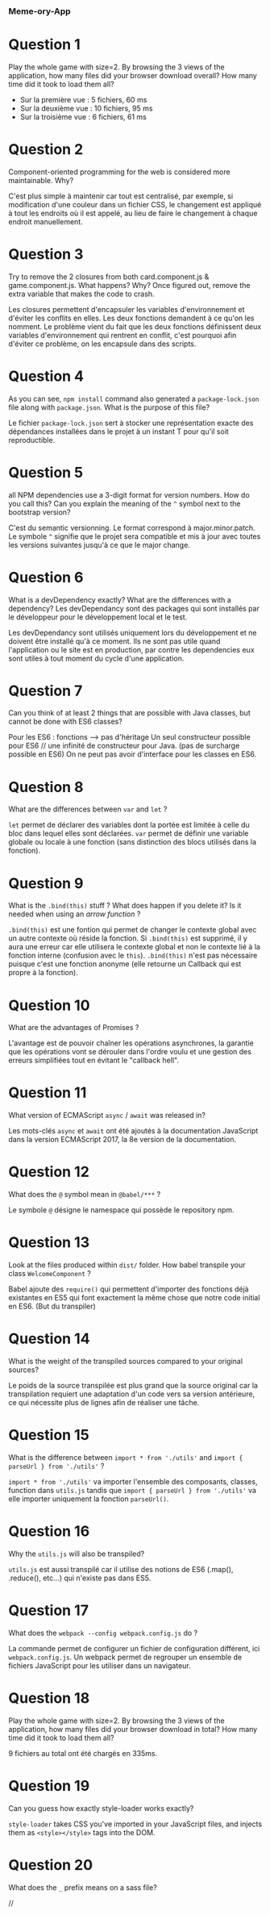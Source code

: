### Meme-ory-App

# Question 1
Play the whole game with size=2. By browsing the 3 views of the application, how many files did your browser download overall? How many time did it took to load them all?

* Sur la première vue : 5 fichiers, 60 ms
* Sur la deuxième vue : 10 fichiers, 95 ms
* Sur la troisième vue : 6 fichiers, 61 ms

# Question 2
Component-oriented programming for the web is considered more maintainable. Why?

C'est plus simple à maintenir car tout est centralisé, par exemple, si modification d'une couleur dans un fichier CSS, le changement est appliqué à tout les endroits où il est appelé, au lieu de faire le changement à chaque endroit manuellement.

# Question 3
Try to remove the 2 closures from both card.component.js & game.component.js. What happens? Why?
Once figured out, remove the extra variable that makes the code to crash.

Les closures permettent d'encapsuler les variables d'environnement et d'éviter les conflits en elles.
Les deux fonctions demandent à ce qu'on les nomment. Le problème vient du fait que les deux fonctions définissent deux variables d'environnement qui rentrent en conflit, c'est pourquoi afin d'éviter ce problème, on les encapsule dans des scripts.

# Question 4
As you can see, `npm install` command also generated a `package-lock.json` file along with `package.json`. What is the purpose of this file?

Le fichier `package-lock.json` sert à stocker une représentation exacte des dépendances installées dans le projet à un instant T pour qu'il soit reproductible.

# Question 5
all NPM dependencies use a 3-digit format for version numbers. How do you call this? Can you explain the meaning of the `^` symbol next to the bootstrap version?

C'est du semantic versionning. Le format correspond à major.minor.patch. Le symbole `^` signifie que le projet sera compatible et mis à jour avec toutes les versions suivantes jusqu'à ce que le major change.

# Question 6
What is a devDependency exactly? What are the differences with a dependency?
Les devDependancy sont des packages qui sont installés par le développeur pour le développement local et le test.

Les devDependancy sont utilisés uniquement lors du développement et ne doivent être installé qu'à ce moment. Ils ne sont pas utile quand l'application ou le site est en production, par contre les dependencies eux sont utiles à tout moment du cycle d'une application.

# Question 7
Can you think of at least 2 things that are possible with Java classes, but cannot be done with ES6 classes?

Pour les ES6 : fonctions --> pas d'héritage
Un seul constructeur possible pour ES6 // une infinité de constructeur pour Java. (pas de surcharge possible en ES6)
On ne peut pas avoir d'interface pour les classes en ES6.

# Question 8
What are the differences between `var` and `let` ?

`let` permet de déclarer des variables dont la portée est limitée à celle du bloc dans lequel elles sont déclarées. `var` permet de définir une variable globale ou locale à une fonction (sans distinction des blocs utilisés dans la fonction).

# Question 9
What is the `.bind(this)` stuff ? What does happen if you delete it? Is it needed when using an *arrow function* ?

`.bind(this)` est une fontion qui permet de changer le contexte global avec un autre contexte où réside la fonction. Si `.bind(this)` est supprimé, il y aura une erreur car elle utilisera le contexte global et non le contexte lié à la fonction interne (confusion avec le `this`).
`.bind(this)` n'est pas nécessaire puisque c'est une fonction anonyme (elle retourne un Callback qui est propre à la fonction).

# Question 10
What are the advantages of Promises ?

L'avantage est de pouvoir chaîner les opérations asynchrones, la garantie que les opérations vont se dérouler dans l'ordre voulu et une gestion des erreurs simplifiées tout en évitant le "callback hell".

# Question 11
What version of ECMAScript `async` / `await` was released in?

Les mots-clés `async` et `await` ont été ajoutés à la documentation JavaScript dans la version ECMAScript 2017, la 8e version de la documentation.

# Question 12
What does the `@` symbol mean in `@babel/***` ?

Le symbole `@` désigne le namespace qui possède le repository npm.

# Question 13
Look at the files produced within `dist/` folder. How babel transpile your class `WelcomeComponent` ?

Babel ajoute des `require()` qui permettent d'importer des fonctions déjà existantes en ES5 qui font exactement la même chose que notre code initial en ES6. (But du transpiler)

# Question 14
What is the weight of the transpiled sources compared to your original sources?

Le poids de la source transpilée est plus grand que la source original car la transpilation requiert une adaptation d'un code vers sa version antérieure, ce qui nécessite plus de lignes afin de réaliser une tâche.

# Question 15
What is the difference between `import * from './utils'` and `import { parseUrl } from './utils'` ?

`import * from './utils'` va importer l'ensemble des composants, classes, function dans `utils.js` tandis que `import { parseUrl } from './utils'` va elle importer uniquement la fonction `parseUrl()`.

# Question 16
Why the `utils.js` will also be transpiled?

`utils.js` est aussi transpilé car il utilise des notions de ES6 (.map(), .reduce(), etc...) qui n'existe pas dans ES5.

# Question 17
What does the `webpack --config webpack.config.js` do ?

La commande permet de configurer un fichier de configuration différent, ici `webpack.config.js`. Un webpack permet de regrouper un ensemble de fichiers JavaScript pour les utiliser dans un navigateur.

# Question 18
Play the whole game with size=2. By browsing the 3 views of the application, how many files did your browser download in total? How many time did it took to load them all?

9 fichiers au total ont été chargés en 335ms.

# Question 19
Can you guess how exactly style-loader works exactly?

`style-loader` takes CSS you've imported in your JavaScript files, and injects them as `<style></style>` tags into the DOM.

# Question 20
What does the `_` prefix means on a sass file?

//
